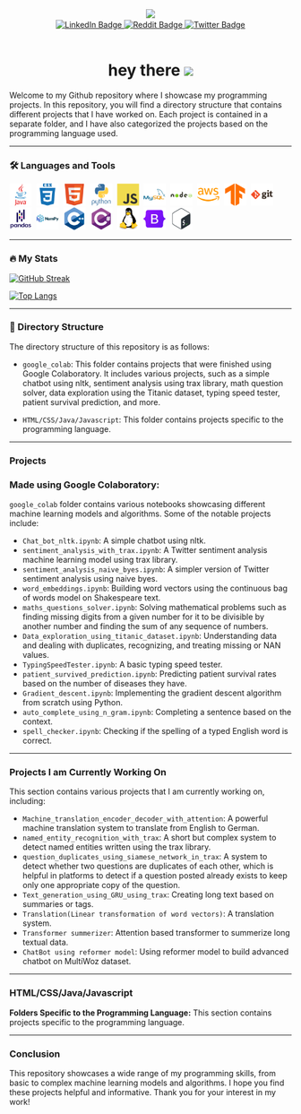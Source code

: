 <div id="header" align="center">
  <!--<img src="https://media.giphy.com/media/v1.Y2lkPTc5MGI3NjExOGYyZTUyYjAwNGYwZDk0M2EwNGNiYWZjMTg2N2Y2ZGVhZDYyOTZlMSZjdD1z/HwBlFQZFcAoUcPHZdX/giphy.gif" width="100"/>-->
  <img src="https://media.giphy.com/media/M9gbBd9nbDrOTu1Mqx/giphy.gif" width="100"/>
  
  <div id="badges">
    <a href="https://www.linkedin.com/in/singh-sukhmanjeet/">
      <img src="https://img.shields.io/badge/LinkedIn-blue?style=for-the-badge&logo=linkedin&logoColor=white" alt="LinkedIn Badge"/>
    </a>
    <a href="https://www.reddit.com/user/sukhmang">
      <img src="https://img.shields.io/badge/Reddit-white?style=for-the-badge&logo=reddit&logoColor=red" alt="Reddit Badge"/>
    </a>
    <a href="https://twitter.com/mijugilo">
      <img src="https://img.shields.io/badge/Twitter-blue?style=for-the-badge&logo=twitter&logoColor=white" alt="Twitter Badge"/>
    </a>
  </div>
  <img src="https://komarev.com/ghpvc/?username=sukhmancs&style=flat-square&color=blue" alt=""/>
  <h1>
    hey there
    <img src="https://media.giphy.com/media/hvRJCLFzcasrR4ia7z/giphy.gif" width="30px"/>
  </h1>
</div>

Welcome to my Github repository where I showcase my programming projects. In this repository, you will find a directory structure that contains different projects that I have worked on. Each project is contained in a separate folder, and I have also categorized the projects based on the programming language used.

---
### :hammer_and_wrench: Languages and Tools
<div>
  <img src="https://github.com/devicons/devicon/blob/master/icons/java/java-original-wordmark.svg" title="Java" alt="Java" width="40" height="40"/>&nbsp;
  <img src="https://github.com/devicons/devicon/blob/master/icons/css3/css3-plain-wordmark.svg"  title="CSS3" alt="CSS" width="40" height="40"/>&nbsp;
  <img src="https://github.com/devicons/devicon/blob/master/icons/html5/html5-original.svg" title="HTML5" alt="HTML" width="40" height="40"/>&nbsp;
  <img src="https://github.com/devicons/devicon/blob/master/icons/python/python-original-wordmark.svg" title="Java" alt="Java" width="40" height="40"/>&nbsp;
  <img src="https://github.com/devicons/devicon/blob/master/icons/javascript/javascript-original.svg" title="JavaScript" alt="JavaScript" width="40" height="40"/>&nbsp;
  <img src="https://github.com/devicons/devicon/blob/master/icons/mysql/mysql-original-wordmark.svg" title="MySQL"  alt="MySQL" width="40" height="40"/>&nbsp;
  <img src="https://github.com/devicons/devicon/blob/master/icons/nodejs/nodejs-original-wordmark.svg" title="NodeJS" alt="NodeJS" width="40" height="40"/>&nbsp;
  <img src="https://github.com/devicons/devicon/blob/master/icons/amazonwebservices/amazonwebservices-plain-wordmark.svg" title="AWS" alt="AWS" width="40" height="40"/>&nbsp;
  <img src="https://github.com/devicons/devicon/blob/master/icons/tensorflow/tensorflow-original.svg" title="Git" alt="Git" width="40" height="40"/>&nbsp;
  <img src="https://github.com/devicons/devicon/blob/master/icons/git/git-original-wordmark.svg" title="Git" alt="Git" width="40" height="40"/>&nbsp;
   <img src="https://github.com/devicons/devicon/blob/master/icons/pandas/pandas-original-wordmark.svg" title="AWS" alt="AWS" width="40" height="40"/>&nbsp;
   <img src="https://github.com/devicons/devicon/blob/master/icons/numpy/numpy-original-wordmark.svg" title="AWS" alt="AWS" width="40" height="40"/>&nbsp;
   <img src="https://github.com/devicons/devicon/blob/master/icons/cplusplus/cplusplus-original.svg" title="AWS" alt="AWS" width="40" height="40"/>&nbsp;
   <img src="https://github.com/devicons/devicon/blob/master/icons/csharp/csharp-original.svg" title="AWS" alt="AWS" width="40" height="40"/>&nbsp;
   <img src="https://github.com/devicons/devicon/blob/master/icons/linux/linux-original.svg" title="AWS" alt="AWS" width="40" height="40"/>&nbsp;
   <img src="https://github.com/devicons/devicon/blob/master/icons/bootstrap/bootstrap-original.svg" title="AWS" alt="AWS" width="40" height="40"/>&nbsp;
   <img src="https://github.com/devicons/devicon/blob/master/icons/bash/bash-original.svg" title="AWS" alt="AWS" width="40" height="40"/>&nbsp;
</div>

---

### :fire: My Stats 

[![GitHub Streak](http://github-readme-streak-stats.herokuapp.com?user=sukhmancs&theme=dark)](https://git.io/streak-stats)

[![Top Langs](https://github-readme-stats.vercel.app/api/top-langs/?username=sukhmancs&theme=dark)](https://github.com/anuraghazra/github-readme-stats)

---

### :file_folder: Directory Structure 
The directory structure of this repository is as follows:

- `google_colab`: This folder contains projects that were finished using Google Colaboratory. It includes various projects, such as a simple chatbot using nltk, sentiment analysis using trax library, math question solver, data exploration using the Titanic dataset, typing speed tester, patient survival prediction, and more.

- `HTML/CSS/Java/Javascript`: This folder contains projects specific to the programming language.

---
### Projects 
### Made using Google Colaboratory:

`google_colab` folder contains various notebooks showcasing different machine learning models and algorithms. Some of the notable projects include:
- `Chat_bot_nltk.ipynb`: A simple chatbot using nltk.
- `sentiment_analysis_with_trax.ipynb`: A Twitter sentiment analysis machine learning model using trax library.
- `sentiment_analysis_naive_byes.ipynb`: A simpler version of Twitter sentiment analysis using naive byes.
- `word_embeddings.ipynb`: Building word vectors using the continuous bag of words model on Shakespeare text.
- `maths_questions_solver.ipynb`: Solving mathematical problems such as finding missing digits from a given number for it to be divisible by another number and finding the sum of any sequence of numbers.
- `Data_exploration_using_titanic_dataset.ipynb`: Understanding data and dealing with duplicates, recognizing, and treating missing or NAN values.
- `TypingSpeedTester.ipynb`: A basic typing speed tester.
- `patient_survived_prediction.ipynb`: Predicting patient survival rates based on the number of diseases they have.
- `Gradient_descent.ipynb`: Implementing the gradient descent algorithm from scratch using Python.
- `auto_complete_using_n_gram.ipynb`: Completing a sentence based on the context.
- `spell_checker.ipynb`: Checking if the spelling of a typed English word is correct.

---
### Projects I am Currently Working On 
This section contains various projects that I am currently working on, including:
- `Machine_translation_encoder_decoder_with_attention`: A powerful machine translation system to translate from English to German.
- `named_entity_recognition_with_trax`: A short but complex system to detect named entities written using the trax library.
- `question_duplicates_using_siamese_network_in_trax`: A system to detect whether two questions are duplicates of each other, which is helpful in platforms to detect if a question posted already exists to keep only one appropriate copy of the question.
- `Text_generation_using_GRU_using_trax`: Creating long text based on summaries or tags.
- `Translation(Linear transformation of word vectors)`: A translation system.
- `Transformer summerizer`: Attention based transformer to summerize long textual data.
- `ChatBot using reformer model`: Using reformer model to build advanced chatbot on MultiWoz dataset. 

---
### HTML/CSS/Java/Javascript 

__Folders Specific to the Programming Language:__ This section contains projects specific to the programming language.

---
### Conclusion

This repository showcases a wide range of my programming skills, from basic to complex machine learning models and algorithms. I hope you find these projects helpful and informative. Thank you for your interest in my work!
